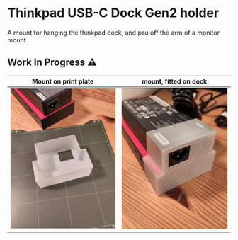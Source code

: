 # Thinkpad USB-C Dock Gen2 holder
A mount for hanging the thinkpad dock, and psu off the arm of a monitor mount

## Work In Progress ⚠️

|                           Mount on print plate | mount, fitted on dock | 
|------------------------------------------------|-----------------------|
| ![first draght on print plate](test_01_b.jpeg) | ![same print snuggly holding both powersupply and dock together](test_01_a.jpeg) |
